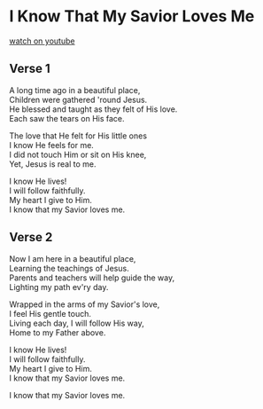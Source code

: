 # I Know That My Savior Loves Me
[watch on youtube](https://www.youtube.com/watch?v=mrE_ZhrPSRU)

## Verse 1
A long time ago in a beautiful place,  
Children were gathered 'round Jesus.  
He blessed and taught as they felt of His love.  
Each saw the tears on His face.  

The love that He felt for His little ones  
I know He feels for me.  
I did not touch Him or sit on His knee,  
Yet, Jesus is real to me.  

I know He lives!  
I will follow faithfully.  
My heart I give to Him.  
I know that my Savior loves me.  

## Verse 2
Now I am here in a beautiful place,  
Learning the teachings of Jesus.  
Parents and teachers will help guide the way,  
Lighting my path ev'ry day.  

Wrapped in the arms of my Savior's love,  
I feel His gentle touch.  
Living each day, I will follow His way,  
Home to my Father above.  

I know He lives!  
I will follow faithfully.  
My heart I give to Him.  
I know that my Savior loves me.  

I know that my Savior loves me.  

